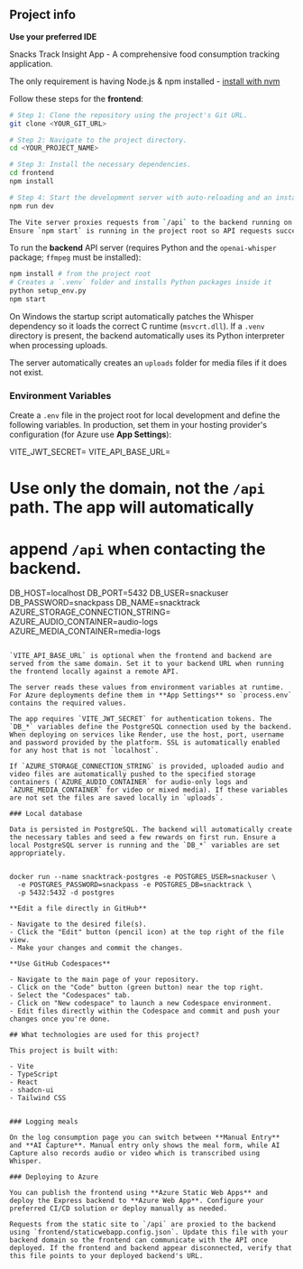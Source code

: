 

## Project info

**Use your preferred IDE**

Snacks Track Insight App - A comprehensive food consumption tracking application.

The only requirement is having Node.js & npm installed - [install with nvm](https://github.com/nvm-sh/nvm#installing-and-updating)

Follow these steps for the **frontend**:

```sh
# Step 1: Clone the repository using the project's Git URL.
git clone <YOUR_GIT_URL>

# Step 2: Navigate to the project directory.
cd <YOUR_PROJECT_NAME>

# Step 3: Install the necessary dependencies.
cd frontend
npm install

# Step 4: Start the development server with auto-reloading and an instant preview.
npm run dev

The Vite server proxies requests from `/api` to the backend running on port `4000`.
Ensure `npm start` is running in the project root so API requests succeed during development.
```

To run the **backend** API server (requires Python and the `openai-whisper` package; `ffmpeg` must be installed):

```sh
npm install # from the project root
# Creates a `.venv` folder and installs Python packages inside it
python setup_env.py
npm start
```

On Windows the startup script automatically patches the Whisper dependency so it
loads the correct C runtime (`msvcrt.dll`). If a `.venv` directory is present,
the backend automatically uses its Python interpreter when processing uploads.

The server automatically creates an `uploads` folder for media files if it does not exist.

### Environment Variables

Create a `.env` file in the project root for local development and define the following variables. In production, set them in your hosting provider's configuration (for Azure use **App Settings**):

VITE_JWT_SECRET=<your secret key>
VITE_API_BASE_URL=<deployed backend URL>
# Use only the domain, not the `/api` path. The app will automatically
# append `/api` when contacting the backend.
DB_HOST=localhost
DB_PORT=5432
DB_USER=snackuser
DB_PASSWORD=snackpass
DB_NAME=snacktrack
AZURE_STORAGE_CONNECTION_STRING=<your connection string>
AZURE_AUDIO_CONTAINER=audio-logs
AZURE_MEDIA_CONTAINER=media-logs
```

`VITE_API_BASE_URL` is optional when the frontend and backend are served from the same domain. Set it to your backend URL when running the frontend locally against a remote API.

The server reads these values from environment variables at runtime. For Azure deployments define them in **App Settings** so `process.env` contains the required values.

The app requires `VITE_JWT_SECRET` for authentication tokens. The `DB_*` variables define the PostgreSQL connection used by the backend. When deploying on services like Render, use the host, port, username and password provided by the platform. SSL is automatically enabled for any host that is not `localhost`.

If `AZURE_STORAGE_CONNECTION_STRING` is provided, uploaded audio and video files are automatically pushed to the specified storage containers (`AZURE_AUDIO_CONTAINER` for audio-only logs and `AZURE_MEDIA_CONTAINER` for video or mixed media). If these variables are not set the files are saved locally in `uploads`.

### Local database

Data is persisted in PostgreSQL. The backend will automatically create the necessary tables and seed a few rewards on first run. Ensure a local PostgreSQL server is running and the `DB_*` variables are set appropriately.


docker run --name snacktrack-postgres -e POSTGRES_USER=snackuser \
  -e POSTGRES_PASSWORD=snackpass -e POSTGRES_DB=snacktrack \
  -p 5432:5432 -d postgres

**Edit a file directly in GitHub**

- Navigate to the desired file(s).
- Click the "Edit" button (pencil icon) at the top right of the file view.
- Make your changes and commit the changes.

**Use GitHub Codespaces**

- Navigate to the main page of your repository.
- Click on the "Code" button (green button) near the top right.
- Select the "Codespaces" tab.
- Click on "New codespace" to launch a new Codespace environment.
- Edit files directly within the Codespace and commit and push your changes once you're done.

## What technologies are used for this project?

This project is built with:

- Vite
- TypeScript
- React
- shadcn-ui
- Tailwind CSS


### Logging meals

On the log consumption page you can switch between **Manual Entry** and **AI Capture**. Manual entry only shows the meal form, while AI Capture also records audio or video which is transcribed using Whisper.

### Deploying to Azure

You can publish the frontend using **Azure Static Web Apps** and deploy the Express backend to **Azure Web App**. Configure your preferred CI/CD solution or deploy manually as needed.

Requests from the static site to `/api` are proxied to the backend using `frontend/staticwebapp.config.json`. Update this file with your backend domain so the frontend can communicate with the API once deployed. If the frontend and backend appear disconnected, verify that this file points to your deployed backend's URL.
